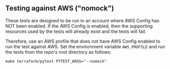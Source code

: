 ## Testing against AWS ("nomock")

These tests are designed to be run in an account where AWS Config has
NOT been enabled. If the AWS Config is enabled, then the supporting 
resources used by the tests will already exist and the tests will fail.

Therefore, use an AWS profile that does not have AWS Config enabled to 
run the test against AWS. Set the environment variable `AWS_PROFILE` and
run the tests from the repo's root directory as follows:

`make terraform/pytest PYTEST_ARGS="--nomock"`
